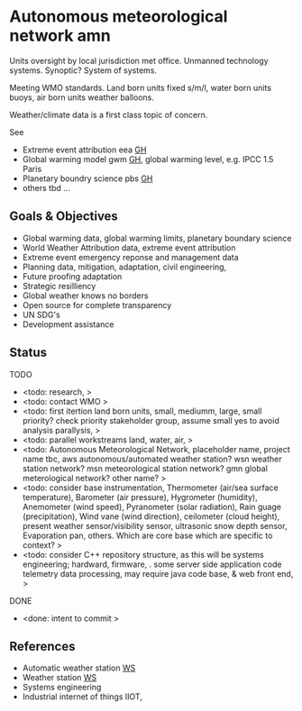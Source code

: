 # Autonomous meteorological network amn

Units oversight by local jurisdiction met office. Unmanned technology systems. Synoptic? System of systems.

Meeting WMO standards. Land born units fixed s/m/l, water born units buoys, air born units weather balloons.

Weather/climate data is a first class topic of concern. 

See 
* Extreme event attribution eea [GH](https://github.com/YorkEarwaker/Climate-Model/tree/main/eea)
* Global warming model gwm [GH](https://github.com/YorkEarwaker/Climate-Model/tree/main/gwm), global warming level, e.g. IPCC 1.5 Paris
* Planetary boundry science pbs [GH](https://github.com/YorkEarwaker/Climate-Model/tree/main/pbs)
* others tbd ...

## Goals & Objectives

* Global warming data, global warming limits, planetary boundary science
* World Weather Attribution data, extreme event attribution
* Extreme event emergency reponse and management data
* Planning data, mitigation, adaptation, civil engineering, 
* Future proofing adaptation
* Strategic resilliency 
* Global weather knows no borders
* Open source for complete transparency
* UN SDG's
* Development assistance

## Status

TODO
* <todo: research, >
* <todo: contact WMO >
* <todo: first itertion land born units, small, mediumm, large, small priority? check priority stakeholder group, assume small yes to avoid analysis parallysis, >
* <todo: parallel workstreams land, water, air, >
* <todo: Autonomous Meteorological Network, placeholder name, project name tbc, aws autonomous/automated weather station? wsn weather station network? msn meteorological station network? gmn global meterological network? other name?  >
* <todo: consider base instrumentation, Thermometer (air/sea surface temperature), Barometer (air pressure), Hygrometer (humidity), Anemometer (wind speed), Pyranometer (solar radiation), Rain guage (precipitation), Wind vane (wind direction), ceilometer (cloud height), present weather sensor/visibility sensor, ultrasonic snow depth sensor, Evaporation pan, others. Which are core base which are specific to context? >
* <todo: consider C++ repository structure, as this will be systems engineering; hardward, firmware, . some server side application code telemetry data processing, may require java code base, & web front end, >

DONE
* <done: intent to commit >

## References

* Automatic weather station [WS](https://en.wikipedia.org/wiki/Automatic_weather_station)
* Weather station [WS](https://en.wikipedia.org/wiki/Weather_station)
* Systems engineering
* Industrial internet of things IIOT, 
